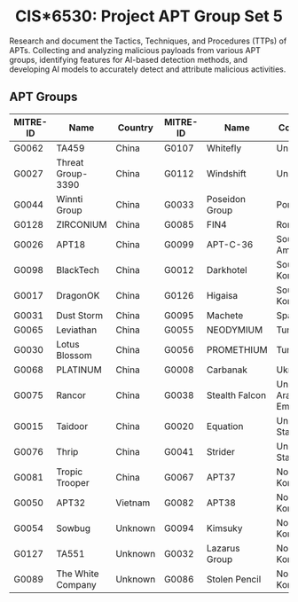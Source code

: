 <h1 align="center">CIS*6530: Project APT Group Set 5</h1>

<p>
Research and document the Tactics, Techniques, and Procedures (TTPs) of APTs. Collecting and analyzing malicious payloads from various APT groups, identifying features for AI-based detection methods, and developing AI models to accurately detect and attribute malicious activities.
</p>

<h2>
APT Groups
</h2>

| MITRE-ID | Name               | Country          | MITRE-ID | Name               | Country          |
|----------|--------------------|------------------|----------|--------------------|------------------|
| G0062    | TA459              | China            | G0107    | Whitefly           | Unknown          |
| G0027    | Threat Group-3390  | China            | G0112    | Windshift          | Unknown          |
| G0044    | Winnti Group       | China            | G0033    | Poseidon Group     | Portugal         |
| G0128    | ZIRCONIUM          | China            | G0085    | FIN4               | Romania          |
| G0026    | APT18              | China            | G0099    | APT-C-36           | South America    |
| G0098    | BlackTech          | China            | G0012    | Darkhotel          | South Korea      |
| G0017    | DragonOK           | China            | G0126    | Higaisa            | South Korea      |
| G0031    | Dust Storm         | China            | G0095    | Machete            | Spain            |
| G0065    | Leviathan          | China            | G0055    | NEODYMIUM          | Turkey           |
| G0030    | Lotus Blossom      | China            | G0056    | PROMETHIUM         | Turkey           |
| G0068    | PLATINUM           | China            | G0008    | Carbanak           | Ukraine          |
| G0075    | Rancor             | China            | G0038    | Stealth Falcon     | United Arab Emirates |
| G0015    | Taidoor            | China            | G0020    | Equation           | United States    |
| G0076    | Thrip              | China            | G0041    | Strider            | United States    |
| G0081    | Tropic Trooper     | China            | G0067    | APT37              | North Korea      |
| G0050    | APT32              | Vietnam          | G0082    | APT38              | North Korea      |
| G0054    | Sowbug             | Unknown          | G0094    | Kimsuky            | North Korea      |
| G0127    | TA551              | Unknown          | G0032    | Lazarus Group      | North Korea      |
| G0089    | The White Company  | Unknown          | G0086    | Stolen Pencil      | North Korea      |
